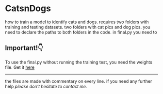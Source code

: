 # CatsnDogs
how to train a model to identify cats and dogs. requires two folders with training and testing datasets. two folders with cat pics and dog pics. you need to declare the paths to both folders in the code.
in final.py you need to 
<H2> Important!👇</H2>

To use the final.py without running the training test, you need the weights file. Get it [here](https://drive.google.com/file/d/1CdTk9c0USihcEDhzdG6QD7vclLMyppym/view?usp=sharing)

---
the files are made with commentary on every line. if you need any further help <I> please don't hesitate to contact me.</I>
